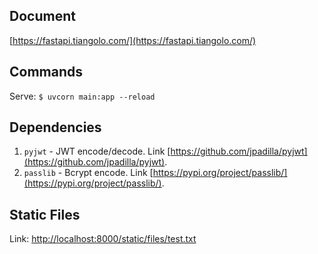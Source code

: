 ## Document
[https://fastapi.tiangolo.com/](https://fastapi.tiangolo.com/)

## Commands
Serve: `$ uvcorn main:app --reload`

## Dependencies
1. `pyjwt` - JWT encode/decode. Link [https://github.com/jpadilla/pyjwt](https://github.com/jpadilla/pyjwt).
1. `passlib` - Bcrypt encode. Link [https://pypi.org/project/passlib/](https://pypi.org/project/passlib/).

## Static Files
Link: [http://localhost:8000/static/files/test.txt](http://localhost:8000/static/files/test.txt)